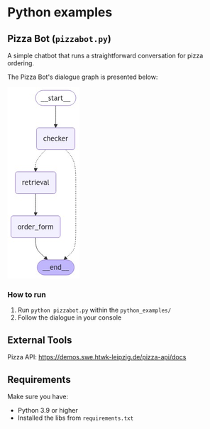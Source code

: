 # Python examples

## Pizza Bot (`pizzabot.py`)

A simple chatbot that runs a straightforward conversation for pizza ordering.

The Pizza Bot's dialogue graph is presented below:

![image info](./assets/pizzabot.png)

### How to run

1. Run `python pizzabot.py` within the `python_examples/`
2. Follow the dialogue in your console

## External Tools

Pizza API: https://demos.swe.htwk-leipzig.de/pizza-api/docs

## Requirements

Make sure you have:
* Python 3.9 or higher
* Installed the libs from `requirements.txt`
